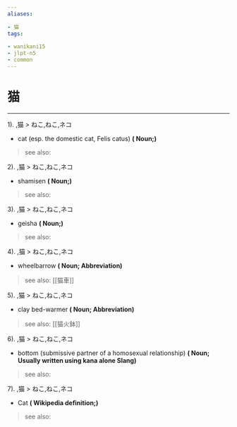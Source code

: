 ```yaml
---
aliases:
    
- 猫
tags:
    
- wanikani15
- jlpt-n5
- common
---
```


# 猫
---
1).
,猫 > ねこ,ねこ,ネコ

- cat (esp. the domestic cat, Felis catus)
**( Noun;)**
> see also: 
            
2).
,猫 > ねこ,ねこ,ネコ

- shamisen
**( Noun;)**
> see also: 
            
3).
,猫 > ねこ,ねこ,ネコ

- geisha
**( Noun;)**
> see also: 
            
4).
,猫 > ねこ,ねこ,ネコ

- wheelbarrow
**( Noun; Abbreviation)**
> see also:  [[猫車]]
            
5).
,猫 > ねこ,ねこ,ネコ

- clay bed-warmer
**( Noun; Abbreviation)**
> see also:  [[猫火鉢]]
            
6).
,猫 > ねこ,ねこ,ネコ

- bottom (submissive partner of a homosexual relationship)
**( Noun; Usually written using kana alone Slang)**
> see also: 
            
7).
,猫 > ねこ,ねこ,ネコ

- Cat
**( Wikipedia definition;)**
> see also: 
            